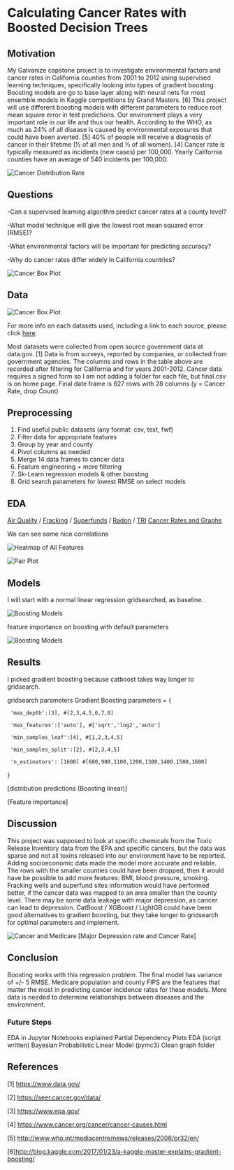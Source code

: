 # Calculating Cancer Rates with Boosted Decision Trees


## Motivation

My Galvanize capstone project is to investigate environmental factors and cancer rates in California counties from 2001 to 2012 using supervised learning techniques, specifically looking into types of gradient boosting. Boosting models are go to base layer along with neural nets for most ensemble models in Kaggle competitions by Grand Masters. [6] This project will use different boosting models with different parameters to reduce root mean square error in test predictions.
Our environment plays a very important role in our life and thus our health. According to the WHO, as much as 24% of all disease is caused by environmental exposures that could have been averted. [5] 40% of people will receive a diagnosis of cancer in their lifetime (½ of all men and ⅓ of all women). [4] Cancer rate is typically measured as incidents (new cases) per 100,000.  Yearly California counties have an average of 540 incidents per 100,000.

![Cancer Distribution Rate](https://github.com/DataDanD/CancerCapstone/blob/master/Graphs/Updated/CancerIncidents.png)


## Questions

-Can a supervised learning algorithm predict cancer rates at a county level?

-What model technique will give the lowest root mean squared error (RMSE)?

-What environmental factors will be important for predicting accuracy?

-Why do cancer rates differ widely in California countries?


![Cancer Box Plot](https://github.com/DataDanD/CancerCapstone/blob/master/Graphs/Updated/CountyCancer.png)


## Data

![Cancer Box Plot]()

For more info on each datasets used, including a link to each source, please click [here](https://github.com/DataDanD/Cancer-Capstone-Portfolio/blob/master/Data.md).

Most datasets were collected from open source government data at data.gov. [1] Data is from surveys, reported by  companies, or collected from government agencies. The columns and rows in the table above are recorded after filtering for California and for years 2001-2012. Cancer data requires a signed form so I am not adding a folder for each file, but final.csv is on home page. Final date frame is 627 rows with 28 columns (y = Cancer Rate, drop Count)


## Preprocessing

1) Find useful public datasets (any format: csv, text, fwf)
2) Filter data for appropriate features
3) Group by year and county
4) Pivot columns as needed
5) Merge 14 data frames to cancer data
6) Feature engineering + more filtering
7) Sk-Learn regression models & other boosting
8) Grid search parameters for lowest RMSE on select models


## EDA 

[Air Quality](https://github.com/DataDanD/Cancer-Capstone-Portfolio/tree/master/Jupyters) / [Fracking](https://github.com/DataDanD/Cancer-Capstone-Portfolio/tree/master/Jupyters) / [Superfunds](https://github.com/DataDanD/Cancer-Capstone-Portfolio/tree/master/Jupyters) / [Radon](https://github.com/DataDanD/Cancer-Capstone-Portfolio/tree/master/Jupyters) / [TRI](https://github.com/DataDanD/Cancer-Capstone-Portfolio/tree/master/Jupyters)
[Cancer Rates and Graphs](https://github.com/DataDanD/Cancer-Capstone-Portfolio/tree/master/Jupyters)

We can see some nice correlations

![Heatmap of All Features](https://github.com/DataDanD/CancerCapstone/blob/master/Graphs/heatmap.png)

![Pair Plot](https://github.com/DataDanD/CancerCapstone/blob/master/Graphs/Updated/Pair4.png)


## Models

I will start with a normal linear regression gridsearched, as baseline.

![Boosting Models](https://github.com/DataDanD/CancerCapstone/blob/master/Graphs/Updated/Lin.png)

feature importance on boosting with default parameters

![Boosting Models](https://github.com/DataDanD/CancerCapstone/blob/master/Graphs/Updated/Boostrel4.png)


## Results

I picked gradient boosting because catboost takes way longer to gridsearch.

gridsearch parameters Gradient Boosting
parameters = {

     'max_depth':[3], #[2,3,4,5,6,7,8]
     
     'max_features':['auto'], #['sqrt','log2','auto']
     
     'min_samples_leaf':[4], #[1,2,3,4,5]
     
     'min_samples_split':[2], #[2,3,4,5]
     
     'n_estimators': [1600] #[600,900,1100,1200,1300,1400,1500,1600]
}

[distribution predictions (Boosting linear)]

[Feature importance]


## Discussion

This project was supposed to look at specific chemicals from the Toxic Release Inventory data from the EPA and specific cancers, but the data was sparse and not all toxins released into our environment have to be reported. Adding socioeconomic data made the model more accurate and reliable. The rows with the smaller counties could have been dropped, then it would have be possible to add more features: BMI, blood pressure, smoking. Fracking wells and superfund sites information would have performed better, if the cancer data was mapped to an area smaller than the county level. There may be some data leakage with major depression, as cancer can lead to depression. CatBoost / XGBoost / LightGB could have been good alternatives to gradient boosting, but they take longer to gridsearch for optimal parameters and implement.

![Cancer and Medicare](https://github.com/DataDanD/CancerCapstone/blob/master/Graphs/Updated/CanInMedPop.png)
[Major Depression rate and Cancer Rate]


## Conclusion 

Boosting works with this regression problem. The final model has variance of +/- 5 RMSE. Medicare population and county FIPS are the features that matter the most in predicting cancer incidence rates for these models. More data is needed to determine relationships between diseases and the environment. 


### Future Steps

EDA in Jupyter Notebooks explained
Partial Dependency Plots EDA (script written)
Bayesian Probabilistic Linear Model (pymc3)
Clean graph folder


## References
[1] https://www.data.gov/

[2] https://seer.cancer.gov/data/

[3] https://www.epa.gov/

[4] https://www.cancer.org/cancer/cancer-causes.html

[5] http://www.who.int/mediacentre/news/releases/2006/pr32/en/ 

[6]http://blog.kaggle.com/2017/01/23/a-kaggle-master-explains-gradient-boosting/ 


